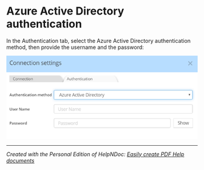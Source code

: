 # Azure Active Directory authentication

In the Authentication tab, select the Azure Active Directory authentication method, then provide the username and the password:

![Image](<lib/SQL%20Server%20-%20Azure%20AD%20authentication.png>)

***
_Created with the Personal Edition of HelpNDoc: [Easily create PDF Help documents](<https://www.helpndoc.com/feature-tour>)_
